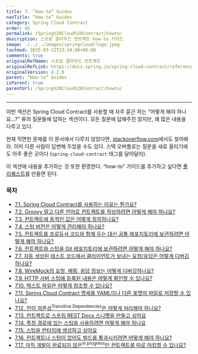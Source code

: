 ```yaml
---
title: 7. “How-to” Guides
navTitle: “How-to” Guides
category: Spring Cloud Contract
order: 45
permalink: /Spring%20Cloud%20Contract/howto/
description: 스프링 클라우드 컨트랙트 how-to 가이드
image: ./../../images/springcloud/logo.jpeg
lastmod: 2025-03-12T23:34:00+09:00
comments: true
originalRefName: 스프링 클라우드 컨트랙트
originalRefLink: https://docs.spring.io/spring-cloud-contract/reference/4.2.0/howto.html
originalVersion: 4.2.0
parent: “How-to” Guides
isParent: true
parentUrl: /Spring%20Cloud%20Contract/howto/
---
```


---

이번 섹션은 Spring Cloud Contract를 사용할 때 자주 묻곤 하는 "어떻게 해야 하나요...?" 류의 질문들에 답하는 섹션이다. 모든 질문에 답해주진 않지만, 꽤 많은 내용을 다루고 있다.

현재 직면한 문제를 이 문서에서 다루지 않았다면, [stackoverflow.com](https://stackoverflow.com/tags/spring-cloud-contract)에서도 찾아봐라. 이미 다른 사람이 답변해 두었을 수도 있다. 스택 오버플로는 질문을 새로 올리기에도 아주 좋은 곳이다 (`spring-cloud-contract` 태그를 달아달라).

이 섹션에 내용을 추가하는 것 또한 환영한다. “how-to” 가이드를 추가하고 싶다면 [풀 리퀘스트](https://github.com/spring-cloud/spring-cloud-contract/tree/4.2.x)를 만들면 된다.


### 목차

- [7.1. Spring Cloud Contract를 사용하는 이유는 뭔가요?](../why-spring-cloud-contract)
- [7.2. Groovy 말고 다른 언어로 컨트랙트를 작성하려면 어떻게 해야 하나요?](../how-to-not-write-contracts-in-groovy)
- [7.3. 컨트랙트에 동적인 값은 어떻게 정의하나요?](../how-to-provide-dynamic-values)
- [7.4. 스텁 버전은 어떻게 관리해야 하나요?](../how-to-do-stubs-versioning)
- [7.5. 컨트랙트를 프로듀서 코드와 함께 두는 대신 공통 레포지토리에 보관하려면 어떻게 해야 하나요?](../how-to-common-repo-with-contracts)
- [7.6. 컨트랙트와 스텁을 Git 레포지토리에 보관하려면 어떻게 해야 하나요?](../how-to-use-git-as-storage)
- [7.7. 자동 생성된 테스트 코드에서 클라이언트가 보내는 요청/응답은 어떻게 디버깅하나요?](../how-to-debug)
- [7.8. WireMock의 요청, 매핑, 응답 정보는 어떻게 디버깅하나요?](../how-to-debug-wiremock)
- [7.9. HTTP 서버 스텁에 등록된 내용은 어떻게 확인할 수 있나요?](../how-to-see-registered-stubs)
- [7.10. 텍스트 파일은 어떻게 참조할 수 있나요?](../how-to-reference-text-from-file)
- [7.11. Spring Cloud Contract 명세를 YAML이나 다른 포맷의 파일로 저장할 수 있나요?](../how-to-generate-from-scc)
- [7.12. 전이 의존성<sup>Transitive Dependencies</sup>은 어떻게 처리해야 하나요?](../how-to-work-with-transitivie)
- [7.13. 컨트랙트로 스프링 REST Docs 스니펫을 만들고 싶어요](../contract-dsl-rest-docs)
- [7.14. 특정 경로에 있는 스텁을 사용하려면 어떻게 해야 하나요](../how-to-use-stubs-from-a-location)
- [7.15. 스텁을 런타임에 생성하고 싶어요](../how-to-generate-stubs-at-runtime)
- [7.16. 컨트랙트나 스텁이 없어도 빌드를 통과시키려면 어떻게 해야 하나요?](../how-to-use-the-failonnostubs-feature)
- [7.17. 아직 개발이 완료되지 않은<sup>in progress</sup>인 컨트랙트를 따로 마킹할 수 있나요?](../how-to-mark-contract-in-progress)
